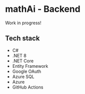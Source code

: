 # mathAi - Backend

Work in progress!

## Tech stack

- C#
- .NET 8
- .NET Core
- Entity Framework
- Google OAuth
- Azure SQL
- Azure
- GitHub Actions